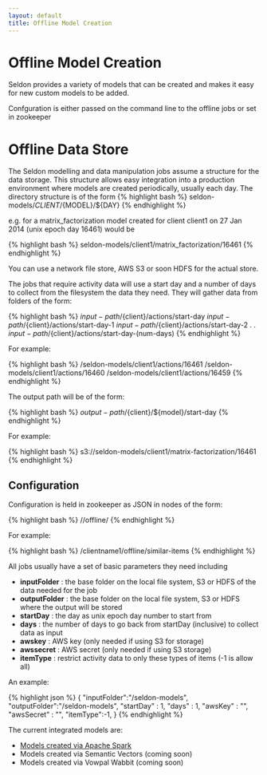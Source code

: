 ```yaml
---
layout: default
title: Offline Model Creation
---
```


# Offline Model Creation

Seldon provides a variety of models that can be created and makes it easy for new custom models to be added.

Confguration is either passed on the command line to the offline jobs or set in zookeeper

# Offline Data Store
The Seldon modelling and data manipulation jobs assume a structure for the data storage. This structure allows easy integration into a production environment where models are created periodically, usually each day. The directory structure is of the form
 {% highlight bash %}
    seldon-models/${CLIENT}/${MODEL}/${DAY}
 {% endhighlight %}
	
e.g. for a matrix_factorization model created for client client1 on 27 Jan 2014 (unix epoch day 16461) would be 

 {% highlight bash %}
    seldon-models/client1/matrix_factorization/16461
 {% endhighlight %}

You can use a network file store, AWS S3 or soon HDFS for the actual store.

The jobs that require activity data will use a start day and a number of days to collect from the filesystem the data they need. They will gather data from folders of the form:

{% highlight bash %}
${input-path}/${client}/actions/start-day
${input-path}/${client}/actions/start-day-1
${input-path}/${client}/actions/start-day-2
.
.
${input-path}/${client}/actions/start-day-(num-days)
{% endhighlight %}

For example:

{% highlight bash %}
/seldon-models/client1/actions/16461
/seldon-models/client1/actions/16460
/seldon-models/client1/actions/16459
{% endhighlight %}

The output path will be of the form:

{% highlight bash %}
${output-path}/${client}/${model}/start-day
{% endhighlight %}

For example:

{% highlight bash %}
s3://seldon-models/client1/matrix-factorization/16461
{% endhighlight %}


## Configuration
Configuration is held in zookeeper as JSON in nodes of the form:

{% highlight bash %}
/<client>/offline/<model-name>
{% endhighlight %}

For example:

{% highlight bash %}
/clientname1/offline/similar-items
{% endhighlight %}

All jobs usually have a set of basic parameters they need including

 * **inputFolder** : the base folder on the local file system, S3 or HDFS of the data needed for the job
 * **outputFolder** : the base folder on the local file system, S3 or HDFS where the output will be stored
 * **startDay** : the day as unix epoch day number to start from
 * **days** : the number of days to go back from startDay (inclusive) to collect data as input
 * **awskey** : AWS key (only needed if using S3 for storage)
 * **awssecret** : AWS secret (only needed if using S3 storage)
 * **itemType** : restrict activity data to only these types of items (-1 is allow all)
 
An example:

{% highlight json %}
{
  "inputFolder":"/seldon-models",
  "outputFolder":"/seldon-models",
  "startDay" : 1,
  "days" : 1,
  "awsKey" : "",
  "awsSecret" : "",
  "itemType":-1,
}
{% endhighlight %}


The current integrated models are:

 * [Models created via Apache Spark](spark-models.html)
 * Models created via Semantic Vectors (coming soon)
 * Models created via Vowpal Wabbit (coming soon)


